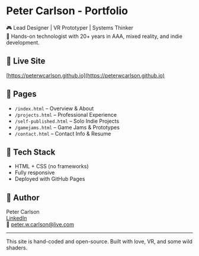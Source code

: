 # Peter Carlson - Portfolio

🎮 Lead Designer | VR Prototyper | Systems Thinker  
🧠 Hands-on technologist with 20+ years in AAA, mixed reality, and indie development.

## 🔗 Live Site

[https://peterwcarlson.github.io](https://peterwcarlson.github.io)

## 💼 Pages

- `/index.html` – Overview & About
- `/projects.html` – Professional Experience
- `/self-published.html` – Solo Indie Projects
- `/gamejams.html` – Game Jams & Prototypes
- `/contact.html` – Contact Info & Resume

## 🧱 Tech Stack

- HTML + CSS (no frameworks)
- Fully responsive
- Deployed with GitHub Pages

## 🧳 Author

Peter Carlson  
[LinkedIn](https://www.linkedin.com/in/petercarlson)  
📧 peter.w.carlson@live.com

---

This site is hand-coded and open-source. Built with love, VR, and some wild shaders.
